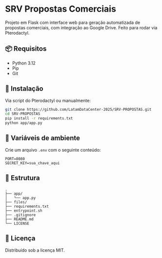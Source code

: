 # SRV Propostas Comerciais

Projeto em Flask com interface web para geração automatizada de propostas comerciais, com integração ao Google Drive. Feito para rodar via Pterodactyl.

## 📦 Requisitos

- Python 3.12
- Pip
- Git

## 🚀 Instalação

Via script do Pterodactyl ou manualmente:

```bash
git clone https://github.com/LatamDataCenter-2025/SRV-PROPOSTAS.git
cd SRV-PROPOSTAS
pip install -r requirements.txt
python app/app.py
```

## 🔐 Variáveis de ambiente

Crie um arquivo `.env` com o seguinte conteúdo:

```env
PORT=8080
SECRET_KEY=sua_chave_aqui
```

## 📁 Estrutura

```
.
├── app/
│   └── app.py
├── files/
├── requirements.txt
├── entrypoint.sh
├── .gitignore
├── README.md
└── LICENSE
```

## 📄 Licença

Distribuído sob a licença MIT.
